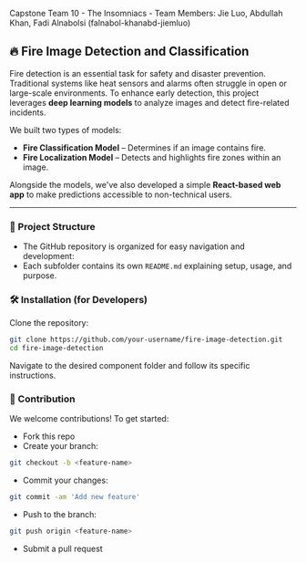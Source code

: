 Capstone Team 10 - The Insomniacs - 
Team Members: Jie Luo, Abdullah Khan, Fadi Alnabolsi (falnabol-khanabd-jiemluo)

## 🔥 Fire Image Detection and Classification

Fire detection is an essential task for safety and disaster prevention. Traditional systems like heat sensors and alarms often struggle in open or large-scale environments. To enhance early detection, this project leverages **deep learning models** to analyze images and detect fire-related incidents.

We built two types of models:
- **Fire Classification Model** – Determines if an image contains fire.
- **Fire Localization Model** – Detects and highlights fire zones within an image.

Alongside the models, we've also developed a simple **React-based web app** to make predictions accessible to non-technical users.

---

### 📂 Project Structure

- The GitHub repository is organized for easy navigation and development:
- Each subfolder contains its own `README.md` explaining setup, usage, and purpose.

### 🛠️ Installation (for Developers)

Clone the repository:

```bash
git clone https://github.com/your-username/fire-image-detection.git
cd fire-image-detection
```

Navigate to the desired component folder and follow its specific instructions.

### 🤝 Contribution
We welcome contributions! To get started:

- Fork this repo
- Create your branch:

```bash
git checkout -b <feature-name>
```

- Commit your changes:
```bash
git commit -am 'Add new feature'
```

- Push to the branch:
```bash
git push origin <feature-name>
```

- Submit a pull request


